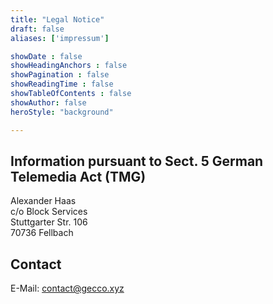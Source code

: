 ```yaml
---
title: "Legal Notice"
draft: false
aliases: ['impressum']

showDate : false
showHeadingAnchors : false
showPagination : false
showReadingTime : false
showTableOfContents : false
showAuthor: false
heroStyle: "background"

---
```


## Information pursuant to Sect. 5 German Telemedia Act (TMG)

Alexander Haas<br>
c/o Block Services<br>
Stuttgarter Str. 106<br>
70736 Fellbach

## Contact

E-Mail: contact@gecco.xyz
